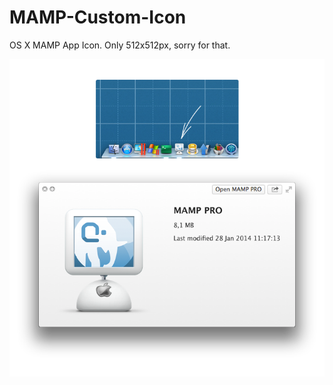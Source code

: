 MAMP-Custom-Icon
================

OS X MAMP App Icon. Only 512x512px, sorry for that.

![](mamp-icon-ex.png)
